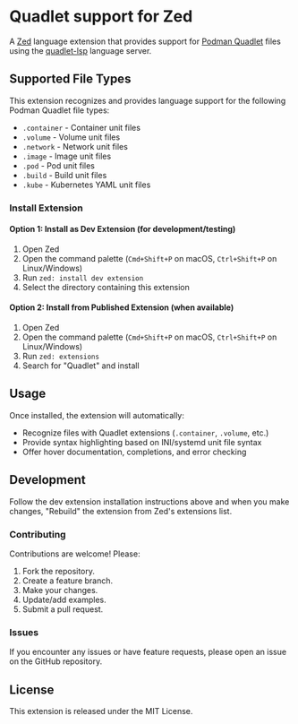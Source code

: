 # Quadlet support for Zed

A [Zed](https://zed.dev) language extension that provides support for [Podman Quadlet](https://docs.podman.io/en/latest/markdown/podman-systemd.unit.5.html) files using the [quadlet-lsp](https://github.com/onlyati/quadlet-lsp) language server.

## Supported File Types

This extension recognizes and provides language support for the following Podman Quadlet file types:

- `.container` - Container unit files
- `.volume` - Volume unit files
- `.network` - Network unit files
- `.image` - Image unit files
- `.pod` - Pod unit files
- `.build` - Build unit files
- `.kube` - Kubernetes YAML unit files

### Install Extension

#### Option 1: Install as Dev Extension (for development/testing)

1. Open Zed
2. Open the command palette (`Cmd+Shift+P` on macOS, `Ctrl+Shift+P` on Linux/Windows)
3. Run `zed: install dev extension`
4. Select the directory containing this extension

#### Option 2: Install from Published Extension (when available)

1. Open Zed
2. Open the command palette (`Cmd+Shift+P` on macOS, `Ctrl+Shift+P` on Linux/Windows)
3. Run `zed: extensions`
4. Search for "Quadlet" and install

## Usage

Once installed, the extension will automatically:

- Recognize files with Quadlet extensions (`.container`, `.volume`, etc.)
- Provide syntax highlighting based on INI/systemd unit file syntax
- Offer hover documentation, completions, and error checking

## Development

Follow the dev extension installation instructions above and when you make changes, "Rebuild" the extension from Zed's extensions list.

### Contributing

Contributions are welcome! Please:

1. Fork the repository.
2. Create a feature branch.
3. Make your changes.
4. Update/add examples.
5. Submit a pull request.

### Issues

If you encounter any issues or have feature requests, please open an issue on the GitHub repository.

## License

This extension is released under the MIT License.
